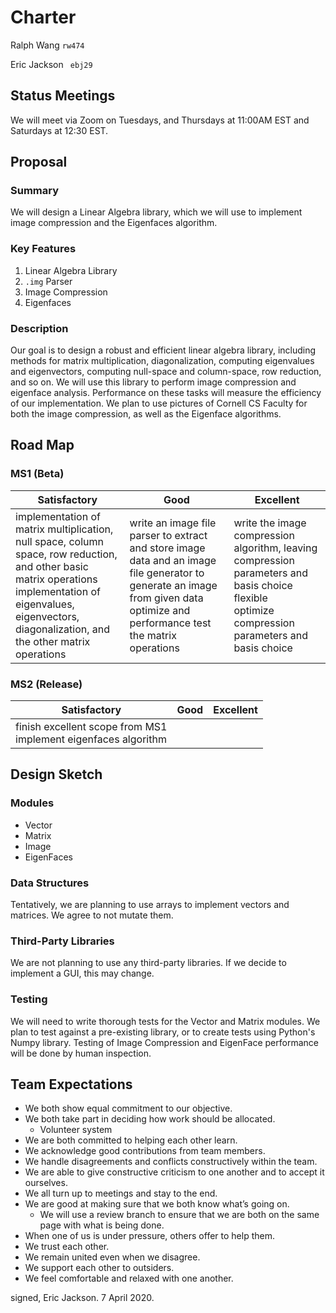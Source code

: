 # Charter 

Ralph Wang ```rw474```

Eric Jackson ``` ebj29```


## Status Meetings

We will meet via Zoom on Tuesdays, and Thursdays at 11:00AM EST and Saturdays at 12:30 EST.

## Proposal

### Summary
We will design a Linear Algebra library, which we will use to implement image compression and the Eigenfaces algorithm.

### Key Features
1. Linear Algebra Library
2. ```.img``` Parser 
3. Image Compression
4. Eigenfaces

### Description
Our goal is to design a robust and efficient linear algebra library, including methods for matrix multiplication, diagonalization, computing eigenvalues and eigenvectors, computing null-space and column-space, row reduction, and so on. We will use this library to perform image compression and eigenface analysis. Performance on these tasks will measure the efficiency of our implementation. We plan to use pictures of Cornell CS Faculty for both the image compression, as well as the Eigenface algorithms.
## Road Map

### MS1 (Beta)

Satisfactory | Good | Excellent
--------------- | ------- | --------------
implementation of matrix multiplication, null space, column space, row reduction, and other basic matrix operations<br> implementation of eigenvalues, eigenvectors, diagonalization, and the other matrix operations<br> |  write an image file parser to extract and store image data and an image file generator to generate an image from given data <br> optimize and performance test the matrix operations <br> |  write the image compression algorithm, leaving compression parameters and basis choice flexible<br> optimize compression parameters and basis choice<br>

### MS2 (Release)
Satisfactory | Good | Excellent
--------------- | ------- | --------------
 finish excellent scope from MS1<br> implement eigenfaces algorithm <br> | <br> <br> |  <br> <br>

## Design Sketch

### Modules

* Vector
* Matrix
* Image
* EigenFaces

### Data Structures
Tentatively, we are planning to use arrays to implement vectors and matrices. We agree to not mutate them.

### Third-Party Libraries
We are not planning to use any third-party libraries. If we decide to implement a GUI, this may change.

### Testing
We will need to write thorough tests for the Vector and Matrix modules. We plan to test against a pre-existing library, or to create tests using Python's Numpy library.
Testing of Image Compression and EigenFace performance will be done by human inspection.

## Team Expectations

* We both show equal commitment to our objective.
* We both take part in deciding how work should be allocated.
  - Volunteer system
* We are both committed to helping each other learn.
* We acknowledge good contributions from team members.
* We handle disagreements and conflicts constructively within the team.
* We are able to give constructive criticism to one another and to accept it ourselves.
* We all turn up to meetings and stay to the end.
* We are good at making sure that we both know what’s going on.
	- We will use a review branch to ensure that we are both on the same page with what is being done.
* When one of us is under pressure, others offer to help them.
* We trust each other.
* We remain united even when we disagree.
* We support each other to outsiders.
* We feel comfortable and relaxed with one another.

signed, Eric Jackson. 7 April 2020.